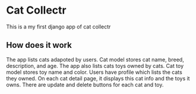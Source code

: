 # Cat Collectr
This is a my first django app of cat collectr

## How does it work
The app lists cats adapoted by users. Cat model stores cat name, breed, description, and age. The app also lists cats toys owned by cats. Cat toy model stores toy name and color. Users have profile which lists the cats they owned. On each cat detail page, it displays this cat info and the toys it owns. There are update and delete buttons for each cat and toy.